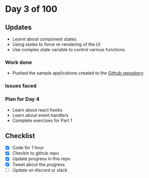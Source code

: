 # Day 3 of 100

## Updates
- Learnt about component states
- Using states to force re-rendering of the UI
- Use complex state variable to control various functions

### Work done
- Pushed the sample applications created to the [Github repository](https://github.com/jchikatur/react-tutorial)

### Issues faced

### Plan for Day 4
- Learn about react hooks
- Learn about event handlers
- Complete exercises for Part 1

## Checklist

- [x] Code for 1 hour
- [x] Checkin to github repo
- [x] Update progress in this repo
- [x] Tweet about the progress
- [ ] Update on discord or slack 